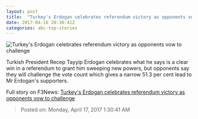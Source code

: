 ```yaml
---
layout: post
title:  "Turkey's Erdogan celebrates referendum victory as opponents vow to challenge"
date: 2017-04-16 20:30:41Z
categories: abc-top-stories
---
```


![Turkey's Erdogan celebrates referendum victory as opponents vow to challenge](http://www.abc.net.au/news/image/8447142-1x1-700x700.jpg)

Turkish President Recep Tayyip Erdogan celebrates what he says is a clear win in a referendum to grant him sweeping new powers, but opponents say they will challenge the vote count which gives a narrow 51.3 per cent lead to Mr Erdogan's supporters.


Full story on F3News: [Turkey's Erdogan celebrates referendum victory as opponents vow to challenge](http://www.f3nws.com/n/rBctjE)

> Posted on: Monday, April 17, 2017 1:30:41 AM
